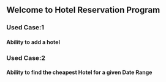 ## Welcome to Hotel Reservation Program
### Used Case:1
#### Ability to add a hotel
### Used Case:2
#### Ability to find the cheapest Hotel for a given Date Range